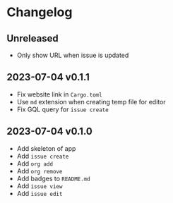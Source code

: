# Changelog

## Unreleased

- Only show URL when issue is updated

## 2023-07-04 v0.1.1

- Fix website link in `Cargo.toml`
- Use `md` extension when creating temp file for editor
- Fix GQL query for `issue create`

## 2023-07-04 v0.1.0

- Add skeleton of app
- Add `issue create`
- Add `org add`
- Add `org remove`
- Add badges to `README.md`
- Add `issue view`
- Add `issue edit`
